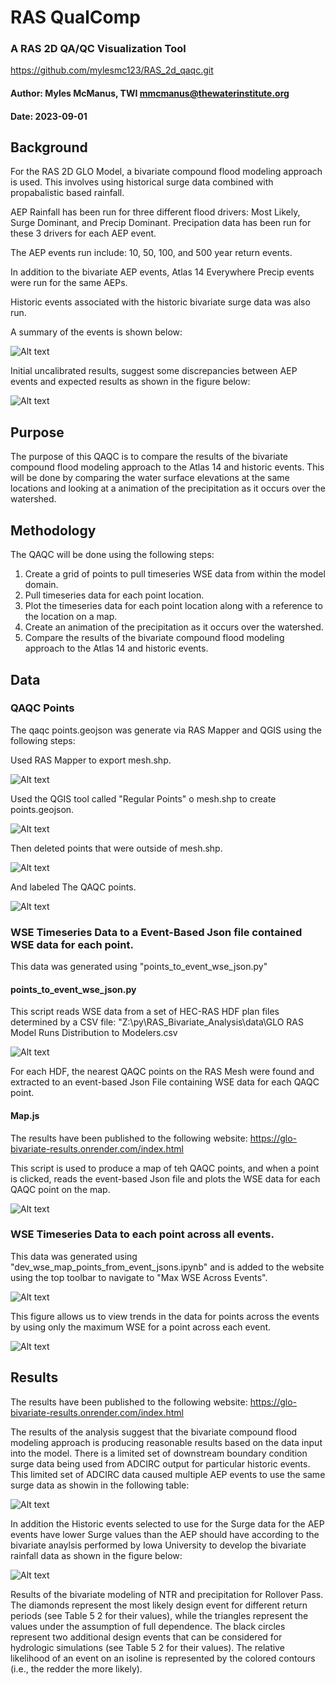 
# RAS QualComp

### A RAS 2D QA/QC Visualization Tool

https://github.com/mylesmc123/RAS_2d_qaqc.git

#### Author: Myles McManus, TWI mmcmanus@thewaterinstitute.org
#### Date: 2023-09-01

## Background

For the RAS 2D GLO Model, a bivariate compound flood modeling approach is used. This involves using historical surge data combined with propabalistic based rainfall.

AEP Rainfall has been run for three different flood drivers: Most Likely, Surge Dominant, and Precip Dominant. Precipation data has been run for these 3 drivers for each AEP event.

The AEP events run include: 10, 50, 100, and 500 year return events.

In addition to the bivariate AEP events, Atlas 14 Everywhere Precip events were run for the same AEPs.

Historic events associated with the historic bivariate surge data was also run.

A summary of the events is shown below:

![Alt text](image.png)

Initial uncalibrated results, suggest some discrepancies between AEP events and expected results as shown in the figure below:

![Alt text](image-1.png)

## Purpose

The purpose of this QAQC is to compare the results of the bivariate compound flood modeling approach to the Atlas 14 and historic events. This will be done by comparing the water surface elevations at the same locations and looking at a animation of the precipitation as it occurs over the watershed.

## Methodology

The QAQC will be done using the following steps:

1. Create a grid of points to pull timeseries WSE data from within the model domain.
2. Pull timeseries data for each point location.
3. Plot the timeseries data for each point location along with a reference to the location on a map.
4. Create an animation of the precipitation as it occurs over the watershed.
5. Compare the results of the bivariate compound flood modeling approach to the Atlas 14 and historic events.

## Data

### QAQC Points

The qaqc points.geojson was generate via RAS Mapper and QGIS using the following steps:

Used RAS Mapper to export mesh.shp.


![Alt text](data/RASMapper.png)


Used the QGIS tool called "Regular Points" o mesh.shp to create points.geojson.

![Alt text](<data/QGIS Regular Points.png>)


Then deleted points that were outside of mesh.shp.

![Alt text](<data/GLO Clipped Regular Points.png>)

And labeled The QAQC points.


![Alt text](data/basin_points.png)



### WSE Timeseries Data to a Event-Based Json file contained WSE data for each point.
This data was generated using "points_to_event_wse_json.py"

#### points_to_event_wse_json.py

This script reads WSE data from a set of HEC-RAS HDF plan files determined by a CSV file: "Z:\py\RAS_Bivariate_Analysis\data\GLO RAS Model Runs Distribution to Modelers.csv


![Alt text](data/image.png)

For each HDF, the nearest QAQC points on the RAS Mesh were found and extracted to an event-based Json File containing WSE data for each QAQC point.

#### Map.js

The results have been published to the following website: 
https://glo-bivariate-results.onrender.com/index.html

This script is used to produce a map of teh QAQC points, and when a point is clicked, reads the event-based Json file and plots the WSE data for each QAQC point on the map.


![Alt text](<data/website map.png>)

### WSE Timeseries Data to each point across all events.
This data was generated using "dev_wse_map_points_from_event_jsons.ipynb" and is added to the website using the top toolbar to navigate to "Max WSE Across Events". 


![Alt text](data/toolbar.png)

This figure allows us to view trends in the data for points across the events by using only the maximum WSE for a point across each event.


![Alt text](<data/max wse.png>)
## Results

The results have been published to the following website: 
https://glo-bivariate-results.onrender.com/index.html

The results of the analysis suggest that the bivariate compound flood modeling approach is producing reasonable results based on the data input into the model. There is a limited set of downstream boundary condition surge data being used from ADCIRC output for particular historic events. This limited set of ADCIRC data caused multiple AEP events to use the same surge data as showin in the following table:

![Alt text](<data/AEP Surge Historic Selected Table.png>)


 In addition the Historic events selected to use for the Surge data for the AEP events have lower Surge values than the AEP should have according to the bivariate anaylsis performed by Iowa University to develop the bivariate rainfall data as shown in the figure below:


![Alt text](<data/Bivariate Results - Rollover Pass.png>)


Results of the bivariate modeling of NTR and precipitation for Rollover Pass. The diamonds represent the most likely design event for different return periods (see Table 5 2 for their values), while the triangles represent the values under the assumption of full dependence. The black circles represent two additional design events that can be considered for hydrologic simulations (see Table 5 2 for their values). The relative likelihood of an event on an isoline is represented by the colored contours (i.e., the redder the more likely). 